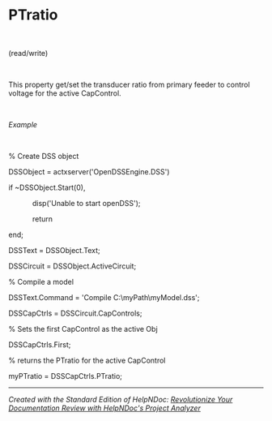 # PTratio

&nbsp;

(read/write)

&nbsp;

This property get/set the transducer ratio from primary feeder to control voltage for the active CapControl.

&nbsp;

*Example*

&nbsp;

% Create DSS object

DSSObject = actxserver('OpenDSSEngine.DSS')

if ~DSSObject.Start(0),

&nbsp; &nbsp; &nbsp; &nbsp; &nbsp; &nbsp; disp('Unable to start openDSS');

&nbsp; &nbsp; &nbsp; &nbsp; &nbsp; &nbsp; return

end;

DSSText = DSSObject.Text;

DSSCircuit = DSSObject.ActiveCircuit;

% Compile a model &nbsp; &nbsp;

DSSText.Command = 'Compile C:\\myPath\\myModel.dss';

DSSCapCtrls = DSSCircuit.CapControls;

% Sets the first CapControl as the active Obj

DSSCapCtrls.First;

% returns the PTratio for the active CapControl

myPTratio = DSSCapCtrls.PTratio;

***
_Created with the Standard Edition of HelpNDoc: [Revolutionize Your Documentation Review with HelpNDoc's Project Analyzer](<https://www.helpndoc.com/feature-tour/advanced-project-analyzer/>)_
